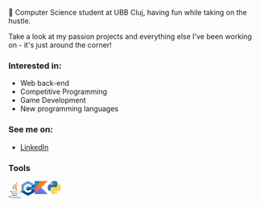 🦆 Computer Science student at UBB Cluj, having fun while taking on the hustle.

Take a look at my passion projects and everything else I've been working on - it's just around the corner!


### Interested in:
* Web back-end
* Competitive Programming
* Game Development
* New programming languages

### See me on:
* [LinkedIn](https://www.linkedin.com/in/daniel-toda%C8%99c%C4%83-6661621ba/)

### Tools
<img align="left" alt="Java" width="26px" src="https://github.com/917-Todasca-Daniel/917-Todasca-Daniel/blob/main/images/java.png"/>
<img align="left" alt="C++" width="26px" src="https://github.com/917-Todasca-Daniel/917-Todasca-Daniel/blob/main/images/c%2B%2B.png"/>
<img align="left" alt="Python" width="26px" src="https://github.com/917-Todasca-Daniel/917-Todasca-Daniel/blob/main/images/kotlin.png"/>
<img align="left" alt="Kotlin" width="26px" src="https://github.com/917-Todasca-Daniel/917-Todasca-Daniel/blob/main/images/python.png"/>
